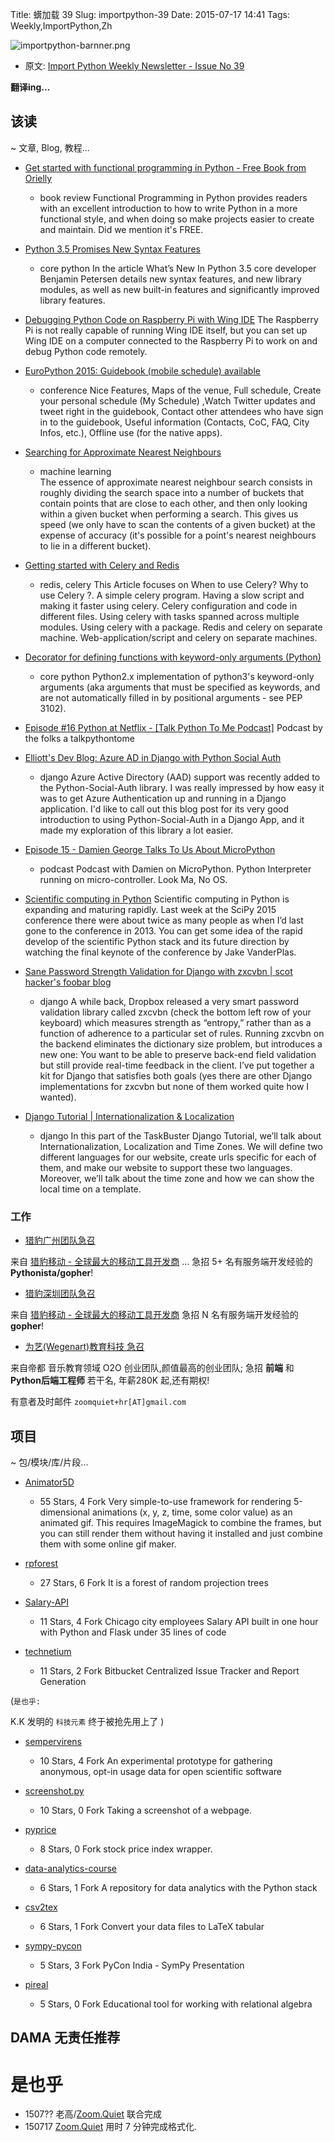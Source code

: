 Title: 蠎加载 39
Slug: importpython-39
Date: 2015-07-17 14:41
Tags: Weekly,ImportPython,Zh

![importpython-barnner.png](http://zoomq.qiniudn.com/ZQCollection/snap/importpython-barnner.png?imageView2/2/h/210)


- 原文: [Import Python Weekly Newsletter - Issue No 39](http://importpython.com/newsletter/no/39/)


**翻译ing...**

## 该读
~ 文章, Blog, 教程...


- [Get started with functional programming in Python - Free Book from Orielly](http://feedproxy.google.com/~r/oreilly/radar/atom/~3/dPL7jUJwgss/get-started-with-functional-programming-in-python.html)
    + book review
Functional Programming in Python provides readers with an excellent introduction to how to write Python in a more functional style, and when doing so make projects easier to create and maintain. Did we mention it's FREE.

- [Python 3.5 Promises New Syntax Features](http://www.infoq.com/news/2015/07/Python-35)
    - core python
In the article What’s New In Python 3.5 core developer Benjamin Petersen details new syntax features, and new library modules, as well as new built-in features and significantly improved library features.

- [Debugging Python Code on Raspberry Pi with Wing IDE](http://wingware.blogspot.com/2015/07/debugging-python-code-on-raspberry-pi.html)
The Raspberry Pi is not really capable of running Wing IDE itself, but you can set up Wing IDE on a computer connected to the Raspberry Pi to work on and debug Python code remotely.

- [EuroPython 2015: Guidebook (mobile schedule) available](http://blog.europython.eu/post/124165903022)
    - conference
Nice Features, Maps of the venue, Full schedule, Create your personal schedule (My Schedule) ,Watch Twitter updates and tweet right in the guidebook, Contact other attendees who have sign in to the guidebook, Useful information (Contacts, CoC, FAQ, City Infos, etc.), Offline use (for the native apps).

- [Searching for Approximate Nearest Neighbours](http://developers.lyst.com/2015/07/10/ann/)
    - machine learning    
The essence of approximate nearest neighbour search consists in roughly dividing the search space into a number of buckets that contain points that are close to each other, and then only looking within a given bucket when performing a search. This gives us speed (we only have to scan the contents of a given bucket) at the expense of accuracy (it's possible for a point's nearest neighbours to lie in a different bucket).

- [Getting started with Celery and Redis](http://agiliq.com/blog/2015/07/getting-started-with-celery-and-redis/)
    - redis, celery
This Article focuses on When to use Celery? Why to use Celery ?. A simple celery program. Having a slow script and making it faster using celery. Celery configuration and code in different files. Using celery with tasks spanned across multiple modules. Using celery with a package. Redis and celery on separate machine. Web-application/script and celery on separate machines.

- [Decorator for defining functions with keyword-only arguments (Python)](http://code.activestate.com/recipes/579079-decorator-for-defining-functions-with-keyword-only/)
    - core python
Python2.x implementation of python3's keyword-only arguments (aka arguments that must be specified as keywords, and are not automatically filled in by positional arguments - see PEP 3102).

- [Episode #16 Python at Netflix - [Talk Python To Me Podcast]](http://www.talkpythontome.com/episodes/show/16/python-at-netflix)
Podcast by the folks a talkpythontome

- [Elliott's Dev Blog: Azure AD in Django with Python Social Auth](http://www.elliottmiller.me/2015/06/azure-ad-in-django-with-python-social.html)
    - django
Azure Active Directory (AAD) support was recently added to the Python-Social-Auth library. I was really impressed by how easy it was to get Azure Authentication up and running in a Django application. I'd like to call out this blog post for its very good introduction to using Python-Social-Auth in a Django App, and it made my exploration of this library a lot easier.

- [Episode 15 - Damien George Talks To Us About MicroPython](http://podcastinit.podbean.com/e/episode-15-damien-george-talks-to-us-about-micropython/)
    - podcast
Podcast with Damien on MicroPython. Python Interpreter running on micro-controller. Look Ma, No OS.

- [Scientific computing in Python](http://feedproxy.google.com/~r/TheEndeavour/~3/ioZwJmNKjaM/)
Scientific computing in Python is expanding and maturing rapidly. Last week at the SciPy 2015 conference there were about twice as many people as when I’d last gone to the conference in 2013. You can get some idea of the rapid develop of the scientific Python stack and its future direction by watching the final keynote of the conference by Jake VanderPlas.

- [Sane Password Strength Validation for Django with zxcvbn | scot hacker's foobar blog](http://birdhouse.org/blog/2015/06/16/sane-password-strength-validation-for-django-with-zxcvbn/)
    - django
A while back, Dropbox released a very smart password validation library called zxcvbn (check the bottom left row of your keyboard) which measures strength as “entropy,” rather than as a function of adherence to a particular set of rules. Running zxcvbn on the backend eliminates the dictionary size problem, but introduces a new one: You want to be able to preserve back-end field validation but still provide real-time feedback in the client. I’ve put together a kit for Django that satisfies both goals (yes there are other Django implementations for zxcvbn but none of them worked quite how I wanted).

- [Django Tutorial | Internationalization & Localization](http://www.marinamele.com/taskbuster-django-tutorial/internationalization-localization-languages-time-zones)
    + django
In this part of the TaskBuster Django Tutorial, we’ll talk about Internationalization, Localization and Time Zones. We will define two different languages for our website, create urls specific for each of them, and make our website to support these two languages. Moreover, we’ll talk about the time zone and how we can show the local time on a template. 


### 工作

-   [猎豹广州团队急召](https://github.com/cheetahmobile/CMBM/wiki/BmGzHr)

来自 [猎豹移动 - 全球最大的移动工具开发商](http://www.cmcm.com/zh-cn/cm-backup/) ...
急招 5+ 名有服务端开发经验的 **Pythonista/gopher**!


-   [猎豹深圳团队急召](https://github.com/cheetahmobile/CMBM/wiki/BmSzHr)

来自 [猎豹移动 - 全球最大的移动工具开发商](http://www.cmcm.com/zh-cn/cm-backup/)
急招 N 名有服务端开发经验的 **gopher**!


- [为艺(Wegenart)教育科技 急召](https://github.com/ZoomQuiet/zoomquiet/wiki/Hr4Wegenart)

来自帝都 音乐教育领域 O2O 创业团队,颜值最高的创业团队;
急招 **前端** 和 **Python后端工程师** 若干名, 年薪280K 起,还有期权!

有意者及时邮件 `zoomquiet+hr[AT]gmail.com`


## 项目
~ 包/模块/库/片段...

- [Animator5D](https://github.com/bencbartlett/Animator5D)
    - 55 Stars, 4 Fork
Very simple-to-use framework for rendering 5-dimensional animations (x, y, z, time, some color value) as an animated gif. This requires ImageMagick to combine the frames, but you can still render them without having it installed and just combine them with some online gif maker.

- [rpforest](https://github.com/lyst/rpforest)
    - 27 Stars, 6 Fork
It is a forest of random projection trees

- [Salary-API](https://github.com/narenaryan/Salary-API)
    - 11 Stars, 4 Fork
Chicago city employees Salary API built in one hour with Python and Flask under 35 lines of code

- [technetium](https://github.com/DrkSephy/technetium)
    - 11 Stars, 2 Fork
Bitbucket Centralized Issue Tracker and Report Generation

(`是也乎:`

K.K 发明的 `科技元素` 终于被抢先用上了
)

- [sempervirens](https://github.com/njsmith/sempervirens)
    - 10 Stars, 4 Fork
An experimental prototype for gathering anonymous, opt-in usage data for open scientific software

- [screenshot.py](https://github.com/jabbalaci/screenshot.py)
    - 10 Stars, 0 Fork
Taking a screenshot of a webpage.

- [pyprice](https://github.com/Parkayun/pyprice)
    - 8 Stars, 0 Fork
stock price index wrapper.

- [data-analytics-course](https://github.com/captainsafia/data-analytics-course)
    - 6 Stars, 1 Fork
A repository for data analytics with the Python stack

- [csv2tex](https://github.com/mithodin/csv2tex)
    - 6 Stars, 1 Fork
Convert your data files to LaTeX tabular

- [sympy-pycon](https://github.com/aktech/sympy-pycon)
    - 5 Stars, 3 Fork
PyCon India - SymPy Presentation

- [pireal](https://github.com/centaurialpha/pireal)
    - 5 Stars, 0 Fork
Educational tool for working with relational algebra 



## DAMA 无责任推荐

# 是也乎

- 1507?? 老高/[Zoom.Quiet](http://zoomquiet.io) 联合完成
- 150717 [Zoom.Quiet](http://zoomquiet.io) 用时 7 分钟完成格式化.
